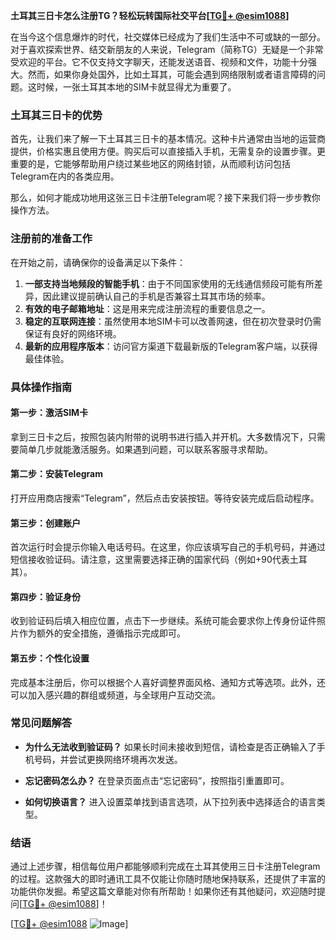 **土耳其三日卡怎么注册TG？轻松玩转国际社交平台[[TG💪+ @esim1088](https://t.me/s/esim1088)]**

在当今这个信息爆炸的时代，社交媒体已经成为了我们生活中不可或缺的一部分。对于喜欢探索世界、结交新朋友的人来说，Telegram（简称TG）无疑是一个非常受欢迎的平台。它不仅支持文字聊天，还能发送语音、视频和文件，功能十分强大。然而，如果你身处国外，比如土耳其，可能会遇到网络限制或者语言障碍的问题。这时候，一张土耳其本地的SIM卡就显得尤为重要了。

### 土耳其三日卡的优势

首先，让我们来了解一下土耳其三日卡的基本情况。这种卡片通常由当地的运营商提供，价格实惠且使用方便。购买后可以直接插入手机，无需复杂的设置步骤。更重要的是，它能够帮助用户绕过某些地区的网络封锁，从而顺利访问包括Telegram在内的各类应用。

那么，如何才能成功地用这张三日卡注册Telegram呢？接下来我们将一步步教你操作方法。

### 注册前的准备工作

在开始之前，请确保你的设备满足以下条件：

1. **一部支持当地频段的智能手机**：由于不同国家使用的无线通信频段可能有所差异，因此建议提前确认自己的手机是否兼容土耳其市场的频率。
2. **有效的电子邮箱地址**：这是用来完成注册流程的重要信息之一。
3. **稳定的互联网连接**：虽然使用本地SIM卡可以改善网速，但在初次登录时仍需保证有良好的网络环境。
4. **最新的应用程序版本**：访问官方渠道下载最新版的Telegram客户端，以获得最佳体验。

### 具体操作指南

#### 第一步：激活SIM卡
拿到三日卡之后，按照包装内附带的说明书进行插入并开机。大多数情况下，只需要简单几步就能激活服务。如果遇到问题，可以联系客服寻求帮助。

#### 第二步：安装Telegram
打开应用商店搜索“Telegram”，然后点击安装按钮。等待安装完成后启动程序。

#### 第三步：创建账户
首次运行时会提示你输入电话号码。在这里，你应该填写自己的手机号码，并通过短信接收验证码。请注意，这里需要选择正确的国家代码（例如+90代表土耳其）。

#### 第四步：验证身份
收到验证码后填入相应位置，点击下一步继续。系统可能会要求你上传身份证件照片作为额外的安全措施，遵循指示完成即可。

#### 第五步：个性化设置
完成基本注册后，你可以根据个人喜好调整界面风格、通知方式等选项。此外，还可以加入感兴趣的群组或频道，与全球用户互动交流。

### 常见问题解答

- **为什么无法收到验证码？**
  如果长时间未接收到短信，请检查是否正确输入了手机号码，并尝试更换网络环境再次发送。

- **忘记密码怎么办？**
  在登录页面点击“忘记密码”，按照指引重置即可。

- **如何切换语言？**
  进入设置菜单找到语言选项，从下拉列表中选择适合的语言类型。

### 结语

通过上述步骤，相信每位用户都能够顺利完成在土耳其使用三日卡注册Telegram的过程。这款强大的即时通讯工具不仅能让你随时随地保持联系，还提供了丰富的功能供你发掘。希望这篇文章能对你有所帮助！如果你还有其他疑问，欢迎随时提问[[TG💪+ @esim1088](https://t.me/s/esim1088)]！

[[TG💪+ @esim1088](https://t.me/s/esim1088) ![Image](https://i.postimg.cc/4NQfJmqS/Snipaste-2025-05-13-00-14-12.png)]